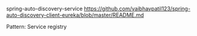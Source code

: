 spring-auto-discovery-service
https://github.com/vaibhavpatil123/spring-auto-discovery-client-eureka/blob/master/README.md

Pattern: Service registry
